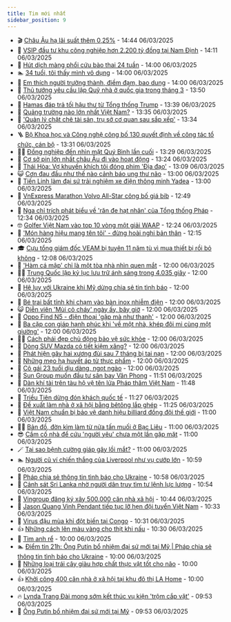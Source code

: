 ```yaml
---
title: Tim mới nhất
sidebar_position: 9
---
```


<!-- vnexpress-tin-moi-nhat:START -->
- 🎬 [Châu Âu hạ lãi suất thêm 0,25%](https://vnexpress.net/chau-au-ha-lai-suat-them-0-25-4857800.html) - 14:44 06/03/2025
- 🐎 [VSIP đầu tư khu công nghiệp hơn 2.200 tỷ đồng tại Nam Định](https://vnexpress.net/vsip-dau-tu-khu-cong-nghiep-hon-2-200-ty-dong-tai-nam-dinh-4857782.html) - 14:11 06/03/2025
- 🦍 [Hút dịch màng phổi cứu bào thai 24 tuần](https://vnexpress.net/hut-dich-mang-phoi-cuu-bao-thai-24-tuan-4857440.html) - 14:00 06/03/2025
- 🏊 [34 tuổi, tôi thấy mình vô dụng](https://vnexpress.net/34-tuoi-toi-thay-minh-vo-dung-4856938.html) - 14:00 06/03/2025
- 🎊 [Em thích người trưởng thành, điềm đạm, bao dung](https://vnexpress.net/em-thich-nguoi-truong-thanh-diem-dam-bao-dung-4856824.html) - 14:00 06/03/2025
- 🎃 [Thủ tướng yêu cầu lập Quỹ nhà ở quốc gia trong tháng 3](https://vnexpress.net/thu-tuong-yeu-cau-lap-quy-nha-o-quoc-gia-trong-thang-3-4857792.html) - 13:50 06/03/2025
- 🧰 [Hamas đáp trả tối hậu thư từ Tổng thống Trump](https://vnexpress.net/hamas-dap-tra-toi-hau-thu-tu-tong-thong-trump-4857773.html) - 13:39 06/03/2025
- 🔭 [Quảng trường nào lớn nhất Việt Nam?](https://vnexpress.net/quang-truong-nao-lon-nhat-viet-nam-4857739.html) - 13:35 06/03/2025
- 🫶 [&#39;Quản lý chặt chẽ tài sản, trụ sở cơ quan sau sắp xếp&#39;](https://vnexpress.net/quan-ly-chat-che-tai-san-tru-so-co-quan-sau-sap-xep-4857789.html) - 13:34 06/03/2025
- 🪜 [Bộ Khoa học và Công nghệ công bố 130 quyết định về công tác tổ chức, cán bộ](https://vnexpress.net/bo-khoa-hoc-va-cong-nghe-cong-bo-130-quyet-dinh-ve-cong-tac-to-chuc-can-bo-4857713.html) - 13:31 06/03/2025
- 👨‍🏫 [Đồng nghiệp đến nhìn mặt Quý Bình lần cuối](https://vnexpress.net/dong-nghiep-den-nhin-mat-quy-binh-lan-cuoi-4857790.html) - 13:29 06/03/2025
- 🎊 [Cơ sở pin lớn nhất châu Âu đi vào hoạt động](https://vnexpress.net/co-so-pin-lon-nhat-chau-au-di-vao-hoat-dong-4857750.html) - 13:24 06/03/2025
- 🎊 [Thái Hòa: Vợ khuyến khích tôi đóng phim &#39;Địa đạo&#39;](https://vnexpress.net/thai-hoa-vo-khuyen-khich-toi-dong-phim-dia-dao-4857754.html) - 13:09 06/03/2025
- 😺 [Cơn đau đầu như thế nào cảnh báo ung thư não](https://vnexpress.net/con-dau-dau-nhu-the-nao-canh-bao-ung-thu-nao-4857760.html) - 13:00 06/03/2025
- 🐘 [Tiến Linh làm đại sứ trải nghiệm xe điện thông minh Yadea](https://vnexpress.net/tien-linh-lam-dai-su-trai-nghiem-xe-dien-thong-minh-yadea-4856463.html) - 13:00 06/03/2025
- 🌁 [VnExpress Marathon Volvo All-Star công bố giá bib](https://vnexpress.net/vnexpress-marathon-volvo-all-star-cong-bo-gia-bib-4857762.html) - 12:49 06/03/2025
- 🐲 [Nga chỉ trích phát biểu về &#39;răn đe hạt nhân&#39; của Tổng thống Pháp](https://vnexpress.net/nga-chi-trich-phat-bieu-ve-ran-de-hat-nhan-cua-tong-thong-phap-4857752.html) - 12:34 06/03/2025
- 🤓 [Golfer Việt Nam vào top 10 vòng một giải WAAP](https://vnexpress.net/golfer-viet-nam-vao-top-10-vong-mot-giai-waap-4857781.html) - 12:24 06/03/2025
- 💪 [&#39;Món hàng hiệu mang tên tôi&#39; - đừng hoài nghi bản thân](https://vnexpress.net/mon-hang-hieu-mang-ten-toi-dung-hoai-nghi-ban-than-4857215.html) - 12:15 06/03/2025
- 🎓 [Cựu tổng giám đốc VEAM bị tuyên 11 năm tù vì mua thiết bị rồi bỏ không](https://vnexpress.net/cuu-tong-giam-doc-veam-bi-tuyen-11-nam-tu-vi-mua-thiet-bi-roi-bo-khong-4857756.html) - 12:08 06/03/2025
- 🫣 [&#39;Hàm cá mập&#39; chỉ là một tòa nhà nhìn quen mắt](https://vnexpress.net/toa-nha-ham-ca-map-nhin-quen-mat-chu-khong-co-gia-tri-voi-ho-guom-4857714.html) - 12:00 06/03/2025
- 🧑‍💻 [Trung Quốc lập kỷ lục lưu trữ ánh sáng trong 4.035 giây](https://vnexpress.net/trung-quoc-lap-ky-luc-luu-tru-anh-sang-trong-4-035-giay-4857601.html) - 12:00 06/03/2025
- 🐲 [Hệ lụy với Ukraine khi Mỹ dừng chia sẻ tin tình báo](https://vnexpress.net/he-luy-voi-ukraine-khi-my-dung-chia-se-tin-tinh-bao-4857379.html) - 12:00 06/03/2025
- 🌝 [Bé trai bất tỉnh khi chạm vào bàn inox nhiễm điện](https://vnexpress.net/be-trai-bat-tinh-khi-cham-vao-ban-inox-nhiem-dien-4856930.html) - 12:00 06/03/2025
- 😺 [Diễn viên &#39;Mùi cỏ cháy&#39; ngày ấy, bây giờ](https://vnexpress.net/dien-vien-mui-co-chay-ngay-ay-bay-gio-4857452.html) - 12:00 06/03/2025
- 🐎 [Oppo Find N5 - điện thoại &#39;gập mà như thanh&#39;](https://vnexpress.net/oppo-find-n5-dien-thoai-gap-ma-nhu-thanh-4856789.html) - 12:00 06/03/2025
- 🎡 [Ba cặp con giáp hạnh phúc khi &#39;về một nhà, khép đôi mi cùng một giường&#39;](https://vnexpress.net/van-may-12-con-giap-con-giap-may-man-ba-cap-con-giap-hanh-phuc-khi-ve-mot-nha-khep-doi-mi-cung-mot-giuong-4857541.html) - 12:00 06/03/2025
- 👨‍🏫 [Cách phái đẹp chủ động bảo vệ sức khỏe](https://vnexpress.net/cach-phai-dep-chu-dong-bao-ve-suc-khoe-4857737.html) - 12:00 06/03/2025
- 🦆 [Dòng SUV Mazda có tiết kiệm xăng?](https://vnexpress.net/dong-suv-mazda-co-tiet-kiem-xang-4857642.html) - 12:00 06/03/2025
- 🚦 [Phát hiện gãy hai xương đùi sau 7 tháng bị tai nạn](https://vnexpress.net/phat-hien-gay-hai-xuong-dui-sau-7-thang-bi-tai-nan-4857593.html) - 12:00 06/03/2025
- 💫 [Những mẹo hạ huyết áp từ thực phẩm](https://vnexpress.net/nhung-meo-ha-huyet-ap-tu-thuc-pham-4857464.html) - 12:00 06/03/2025
- 🎉 [Cô gái 23 tuổi dịu dàng, ngọt ngào](https://vnexpress.net/co-gai-23-tuoi-diu-dang-ngot-ngao-4856828.html) - 12:00 06/03/2025
- 🌋 [Sun Group muốn đầu tư sân bay Vân Phong](https://vnexpress.net/sun-group-muon-dau-tu-san-bay-van-phong-4857777.html) - 11:51 06/03/2025
- 🤖 [Dàn khí tài trên tàu hộ vệ tên lửa Pháp thăm Việt Nam](https://vnexpress.net/dan-khi-tai-tren-tau-ho-ve-ten-lua-phap-tham-viet-nam-4857717.html) - 11:48 06/03/2025
- 🦏 [Triều Tiên dừng đón khách quốc tế](https://vnexpress.net/trieu-tien-dung-don-khach-quoc-te-4857740.html) - 11:27 06/03/2025
- 🦩 [Đề xuất làm nhà ở xã hội bằng bêtông lắp ghép](https://vnexpress.net/de-xuat-lam-nha-o-xa-hoi-bang-betong-lap-ghep-4857764.html) - 11:25 06/03/2025
- 👺 [Việt Nam chuẩn bị bảo vệ danh hiệu billiard đồng đội thế giới](https://vnexpress.net/viet-nam-chuan-bi-bao-ve-danh-hieu-billiard-dong-doi-the-gioi-4857715.html) - 11:00 06/03/2025
- 🧑‍🏫 [Bản đồ, đờn kìm làm từ nửa tấn muối ở Bạc Liêu](https://vnexpress.net/ban-do-don-kim-lam-tu-nua-tan-muoi-o-bac-lieu-4857645.html) - 11:00 06/03/2025
- 😎 [Cầm cố nhà để cứu &#39;người yêu&#39; chưa một lần gặp mặt](https://vnexpress.net/cam-co-nha-de-cuu-nguoi-yeu-chua-mot-lan-gap-mat-4857178.html) - 11:00 06/03/2025
- 🪄 [Tại sao bệnh cường giáp gây lồi mắt?](https://vnexpress.net/tai-sao-benh-cuong-giap-gay-loi-mat-4857712.html) - 11:00 06/03/2025
- 🏊 [Người cũ ví chiến thắng của Liverpool như vụ cướp lớn](https://vnexpress.net/nguoi-cu-vi-chien-thang-cua-liverpool-nhu-vu-cuop-lon-4857676.html) - 10:59 06/03/2025
- 💃 [Pháp chia sẻ thông tin tình báo cho Ukraine](https://vnexpress.net/phap-chia-se-thong-tin-tinh-bao-cho-ukraine-4857702.html) - 10:58 06/03/2025
- 🦆 [Cảnh sát Sri Lanka nhờ người dân truy tìm tư lệnh lực lượng](https://vnexpress.net/canh-sat-sri-lanka-nho-nguoi-dan-truy-tim-tu-lenh-luc-luong-4857736.html) - 10:54 06/03/2025
- 🎊 [Vingroup đăng ký xây 500.000 căn nhà xã hội](https://vnexpress.net/vingroup-dang-ky-xay-500-000-can-nha-xa-hoi-4857638.html) - 10:44 06/03/2025
- 👺 [Jason Quang Vinh Pendant tiếp tục lỡ hẹn đội tuyển Việt Nam](https://vnexpress.net/jason-quang-vinh-pendant-tiep-tuc-lo-hen-doi-tuyen-viet-nam-4857755.html) - 10:33 06/03/2025
- 🎡 [Virus đậu mùa khỉ đột biến tại Congo](https://vnexpress.net/virus-dau-mua-khi-dot-bien-tai-congo-4857748.html) - 10:31 06/03/2025
- 👍 [Những cách lên màu vàng cho thịt khi nấu](https://vnexpress.net/nhung-cach-len-mau-vang-cho-thit-khi-nau-4857729.html) - 10:30 06/03/2025
- 🐎 [Tìm anh rể](https://vnexpress.net/tim-anh-re-4856822.html) - 10:00 06/03/2025
- 🏊 [Điểm tin 21h: Ông Putin bổ nhiệm đại sứ mới tại Mỹ | Pháp chia sẻ thông tin tình báo cho Ukraine](https://vnexpress.net/diem-tin-21h-ong-putin-bo-nhiem-dai-su-moi-tai-my-phap-chia-se-thong-tin-tinh-bao-cho-ukraine-4857745.html) - 10:00 06/03/2025
- 🦩 [Những loại trái cây giàu hợp chất thực vật tốt cho não](https://vnexpress.net/nhung-loai-trai-cay-giau-hop-chat-thuc-vat-tot-cho-nao-4857726.html) - 10:00 06/03/2025
- 👍 [Khởi công 400 căn nhà ở xã hội tại khu đô thị LA Home](https://vnexpress.net/khoi-cong-400-can-nha-o-xa-hoi-tai-khu-do-thi-la-home-4857707.html) - 10:00 06/03/2025
- 🔥 [Lynda Trang Đài mong sớm kết thúc vụ kiện &#39;trộm cắp vặt&#39;](https://vnexpress.net/lynda-trang-dai-mong-som-ket-thuc-vu-kien-trom-cap-vat-4857466.html) - 09:53 06/03/2025
- 💄 [Ông Putin bổ nhiệm đại sứ mới tại Mỹ](https://vnexpress.net/ong-putin-bo-nhiem-dai-su-moi-tai-my-4857671.html) - 09:53 06/03/2025<!-- vnexpress-tin-moi-nhat:END -->
